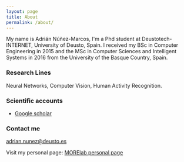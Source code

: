```yaml
---
layout: page
title: About
permalink: /about/
---
```


My name is Adrián Núñez-Marcos, I'm a Phd student at Deustotech-INTERNET, University of Deusto, Spain. I received my BSc in Computer Engineering in 2015 and the MSc in Computer Sciences and Intelligent Systems in 2016 from the University of the Basque Country, Spain.

### Research Lines

Neural Networks, Computer Vision, Human Activity Recognition.

### Scientific accounts

* [Google scholar](https://scholar.google.es/citations?user=CRdHnOEAAAAJ&hl=es&authuser=2)

### Contact me

[adrian.nunez@deusto.es](mailto:adrian.nunez@deusto.es)

Visit my personal page: [MORElab personal page](http://morelab.deusto.es/people/members/adrian-nunez/)
